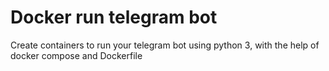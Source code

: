 # Docker run telegram bot

Create containers to run your telegram bot using python 3, with the help of docker compose and Dockerfile


